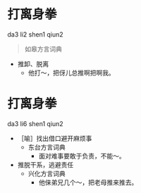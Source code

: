 # 打离身拳
da3 li2 shen1 qiun2
> 如皋方言词典
- 推卸、脱离
  - 他打～，把伢儿总推啊把啊我。





# 打离身拳
da3 li6 shen1 qiun2
+ ［喻］找出借口避开麻烦事
  * 东台方言词典
    - 面对难事要敢于负责，不能～。
+ 推脱干系，逃避责任
  * 兴化方言词典
    - 他俫弟兄几个～，把老母推来推去。
